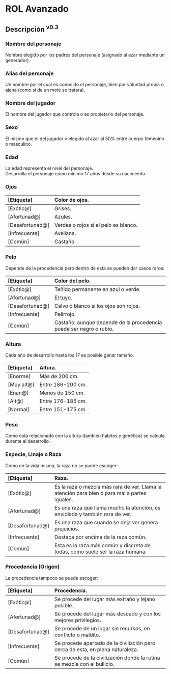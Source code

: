# ROL Avanzado
## Descripción <sup>v0.3</sup>

### Nombre del personaje
Nombre elegido por los padres del personaje (asignado al azar mediante un generador).

### Alias del personaje
Un nombre por el cual es conocido el personaje, bien por voluntad propia o ajena (como si de un mote se tratara).

### Nombre del jugador
El nombre del jugador que controla o es propietario del personaje.

### Sexo
El mismo que el del jugador o elegido al azar al 50% entre cuerpo femenino o masculino.

### Edad
La edad representa el nivel del personaje.  
Desarrolla el personaje como mínimo 17 años desde su nacimiento.

### Ojos
| [Etiqueta] | Color de ojos. |
| :---- | :---- |
| [Exótic@] | Grises. |
| [Afortunad@] | Azules. |
| [Desafortunad@] | Verdes o rojos si el pelo es blanco. |
| [Infrecuente] | Avellana. |
| [Común] | Castaño. |

### Pelo
Depende de la procedencia pero dentro de esta se pueden dar casos raros:

| [Etiqueta] | Color del pelo. |
| :---- | :---- |
| [Exótic@] | Teñido permanente en azul o verde. |
| [Afortunad@] | El tuyo. |
| [Desafortunad@] | Calvo o blanco si los ojos son rojos. |
| [Infrecuente] | Pelirrojo. |
| [Común] | Castaño, aunque depende de la procedencia puede ser negro o rubio. |

### Altura
Cada año de desarrollo hasta los 17 es posible ganar tamaño.

| [Etiqueta] | Altura. |
| :---- | :---- |
| [Enorme] | Más de 200 cm. |
| [Muy alt@] | Entre 186-200 cm. |
| [Enan@] | Menos de 150 cm. |
| [Alt@] | Entre 176-185 cm. |
| [Normal] | Entre 151-175 cm. |

### Peso
Como esta relacionado con la altura (tambien hábitos y genética) se calcula durante el desarrollo.

### Especie, Linaje o Raza
Como en la vida misma, la raza no se puede escoger:

| [Etiqueta] | Raza. |
| :---- | :---- |
| [Exótic@] | Es la raza o mezcla más rara de ver. Llama la atención para bien o para mal a partes iguales. |
| [Afortunad@] | Es una raza que llama mucho la atención, es envidiada y también rara de ver. |
| [Desafortunad@] | Es una raza que cuando se deja ver genera prejuicios. |
| [Infrecuente] | Destaca por encima de la raza común. |
| [Común] | Esta es la raza más común y discreta de todas, como suele ser la raza humana. |

### Procedencia (Origen)
La procedencia tampoco se puede escoger:

| [Etiqueta]| Procedencia. |
| :---- | :---- |
| [Exótic@] | Se procede del lugar más extraño y lejano posible. |
| [Afortunad@] | Se procede del lugar más deseado y con los mejores privilegios. |
| [Desafortunad@] | Se procede de un lugar sin recursos, en conflicto o maldito. |
| [Infrecuente] | Se procede apartado de la civilizción pero cerca de esta, en plena naturaleza. |
| [Común] | Se procede de la civilización donde la rutina se mezcla con el bullicio. |
